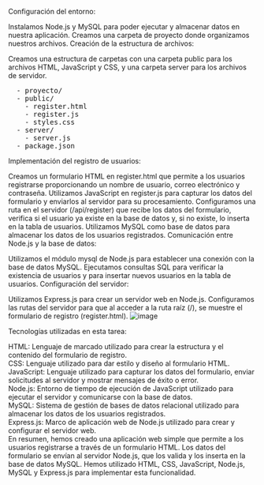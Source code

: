Configuración del entorno:


Instalamos Node.js y MySQL para poder ejecutar y almacenar datos en nuestra aplicación.
Creamos una carpeta de proyecto donde organizamos nuestros archivos.
Creación de la estructura de archivos:

Creamos una estructura de carpetas con una carpeta public para los archivos HTML, JavaScript y CSS, y una carpeta server para los archivos de servidor.

<pre>
  - proyecto/
  - public/
    - register.html
    - register.js
    - styles.css
  - server/
    - server.js
  - package.json
</pre>
  
  </pre>

Implementación del registro de usuarios:

Creamos un formulario HTML en register.html que permite a los usuarios registrarse proporcionando un nombre de usuario, correo electrónico y contraseña.
Utilizamos JavaScript en register.js para capturar los datos del formulario y enviarlos al servidor para su procesamiento.
Configuramos una ruta en el servidor (/api/register) que recibe los datos del formulario, verifica si el usuario ya existe en la base de datos y, si no existe, lo inserta en la tabla de usuarios.
Utilizamos MySQL como base de datos para almacenar los datos de los usuarios registrados.
Comunicación entre Node.js y la base de datos:

Utilizamos el módulo mysql de Node.js para establecer una conexión con la base de datos MySQL.
Ejecutamos consultas SQL para verificar la existencia de usuarios y para insertar nuevos usuarios en la tabla de usuarios.
Configuración del servidor:

Utilizamos Express.js para crear un servidor web en Node.js.
Configuramos las rutas del servidor para que al acceder a la ruta raíz (/), se muestre el formulario de registro (register.html).
![image](https://github.com/MiguelMurrugarraTorres/learning_path/assets/20019777/b015182d-e986-4f60-b2ee-7faf7eba8d78)


Tecnologías utilizadas en esta tarea:

HTML: Lenguaje de marcado utilizado para crear la estructura y el contenido del formulario de registro.  
CSS: Lenguaje utilizado para dar estilo y diseño al formulario HTML.  
JavaScript: Lenguaje utilizado para capturar los datos del formulario, enviar solicitudes al servidor y mostrar mensajes de éxito o error.  
Node.js: Entorno de tiempo de ejecución de JavaScript utilizado para ejecutar el servidor y comunicarse con la base de datos.  
MySQL: Sistema de gestión de bases de datos relacional utilizado para almacenar los datos de los usuarios registrados.  
Express.js: Marco de aplicación web de Node.js utilizado para crear y configurar el servidor web.  
En resumen, hemos creado una aplicación web simple que permite a los usuarios registrarse a través de un formulario HTML. Los datos del formulario se envían al servidor Node.js, que los valida y los inserta en la base de datos MySQL. Hemos utilizado HTML, CSS, JavaScript, Node.js, MySQL y Express.js para implementar esta funcionalidad.  
